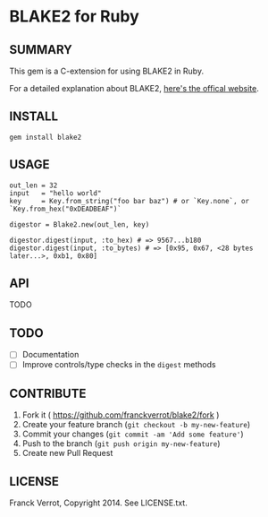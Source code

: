 # BLAKE2 for Ruby

## SUMMARY

This gem is a C-extension for using BLAKE2 in Ruby.

For a detailed explanation about BLAKE2, [here's the offical website](https://blake2.net/).

## INSTALL

    gem install blake2


## USAGE

    out_len = 32
    input   = "hello world"
    key     = Key.from_string("foo bar baz") # or `Key.none`, or `Key.from_hex("0xDEADBEAF")`

    digestor = Blake2.new(out_len, key)

    digestor.digest(input, :to_hex) # => 9567...b180
    digestor.digest(input, :to_bytes) # => [0x95, 0x67, <28 bytes later...>, 0xb1, 0x80]


## API

TODO

## TODO

* [ ] Documentation
* [ ] Improve controls/type checks in the `digest` methods

## CONTRIBUTE

1. Fork it ( https://github.com/franckverrot/blake2/fork )
2. Create your feature branch (`git checkout -b my-new-feature`)
3. Commit your changes (`git commit -am 'Add some feature'`)
4. Push to the branch (`git push origin my-new-feature`)
5. Create new Pull Request

## LICENSE

Franck Verrot, Copyright 2014. See LICENSE.txt.

